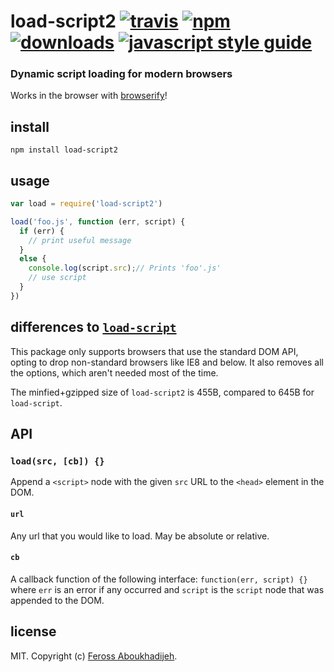 # load-script2 [![travis][travis-image]][travis-url] [![npm][npm-image]][npm-url] [![downloads][downloads-image]][downloads-url] [![javascript style guide][standard-image]][standard-url]

[travis-image]: https://img.shields.io/travis/feross/load-script2/master.svg
[travis-url]: https://travis-ci.org/feross/load-script2
[npm-image]: https://img.shields.io/npm/v/load-script2.svg
[npm-url]: https://npmjs.org/package/load-script2
[downloads-image]: https://img.shields.io/npm/dm/load-script2.svg
[downloads-url]: https://npmjs.org/package/load-script2
[standard-image]: https://img.shields.io/badge/code_style-standard-brightgreen.svg
[standard-url]: https://standardjs.com

### Dynamic script loading for modern browsers

Works in the browser with [browserify](http://browserify.org/)!

## install

```
npm install load-script2
```

## usage

```js
var load = require('load-script2')

load('foo.js', function (err, script) {
  if (err) {
    // print useful message
  }
  else {
    console.log(script.src);// Prints 'foo'.js'
    // use script
  }
})
```

## differences to [`load-script`](https://www.npmjs.com/package/load-script)

This package only supports browsers that use the standard DOM API, opting to drop
non-standard browsers like IE8 and below. It also removes all the options, which
aren't needed most of the time.

The minfied+gzipped size of `load-script2` is 455B, compared to 645B for
`load-script`.

## API

### `load(src, [cb]) {}`

Append a `<script>` node with the given `src` URL to the `<head>` element in the DOM.

#### `url`

Any url that you would like to load.  May be absolute or relative.

#### `cb`

A callback function of the following interface: `function(err, script) {}` where
`err` is an error if any occurred and `script` is the `script` node that was
appended to the DOM.

## license

MIT. Copyright (c) [Feross Aboukhadijeh](http://feross.org).

